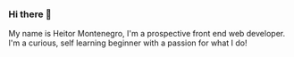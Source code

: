 ### Hi there 👋

My name is Heitor Montenegro, I'm a prospective front end web developer. I'm a curious, self learning beginner with a passion for what I do!
